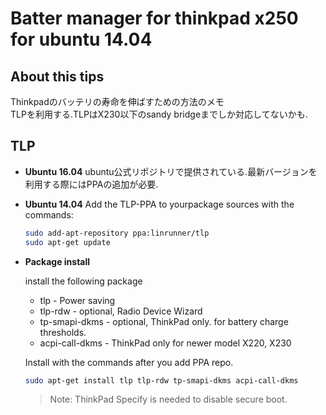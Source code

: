 Batter manager for thinkpad x250 for ubuntu 14.04
=================================================

## About this tips ##

Thinkpadのバッテリの寿命を伸ばすための方法のメモ  
TLPを利用する.TLPはX230以下のsandy bridgeまでしか対応してないかも.



## TLP ##

- **Ubuntu 16.04**
  ubuntu公式リポジトリで提供されている.最新バージョンを利用する際にはPPAの追加が必要.
  
- **Ubuntu 14.04**
  Add the TLP-PPA to yourpackage sources with the commands:
  
  ```sh
  sudo add-apt-repository ppa:linrunner/tlp
  sudo apt-get update
  ```
	  
- **Package install**

	install the following package
	
	- tlp - Power saving
	- tlp-rdw - optional, Radio Device Wizard
	- tp-smapi-dkms - optional, ThinkPad only. for battery charge thresholds.
	- acpi-call-dkms - ThinkPad only for newer model X220, X230
	
	Install with the commands after you add PPA repo.

	```sh
	sudo apt-get install tlp tlp-rdw tp-smapi-dkms acpi-call-dkms
	```
	
	> Note: ThinkPad Specify is needed to disable secure boot.
	






